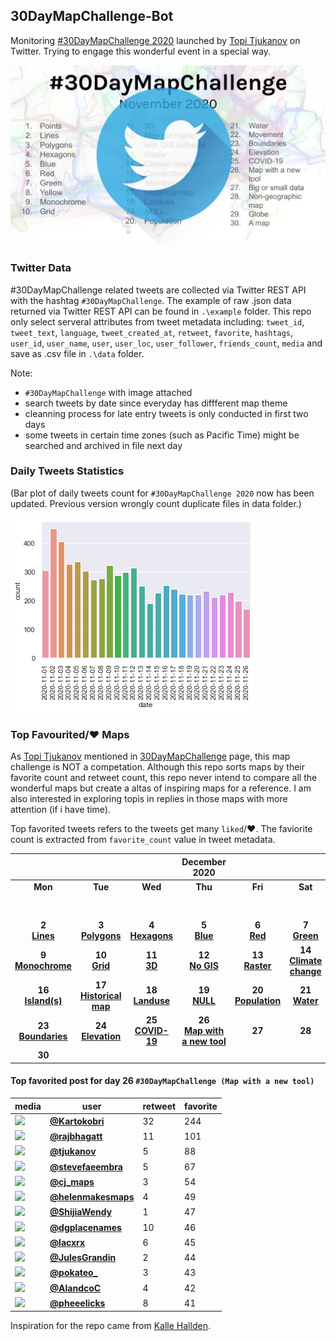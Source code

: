 ## 30DayMapChallenge-Bot
Monitoring [#30DayMapChallenge 2020](https://github.com/tjukanovt/30DayMapChallenge) launched by [Topi Tjukanov](https://twitter.com/tjukanov) on Twitter. Trying to engage this wonderful event in a special way. 

![images](./graphs/map_challenge_2020_bot.jpg)

### Twitter Data
#30DayMapChallenge related tweets are collected via Twitter REST API with the hashtag `#30DayMapChallenge`. The example of raw .json data returned via Twitter REST API can be found in `.\example` folder. This repo only select serveral attributes from tweet metadata including: `tweet_id`, `tweet_text`, `language`, `tweet_created_at`, `retweet`, `favorite`, `hashtags`, `user_id`, `user_name`, `user`, `user_loc`, `user_follower`, `friends_count`, `media` and save as .csv file in `.\data` folder.

Note:
-  `#30DayMapChallenge` with image attached
- search tweets by date since everyday has diffferent map theme
- cleanning process for late entry tweets is only conducted in first two days
- some tweets in certain time zones (such as Pacific Time) might be searched and archived in file next day

### Daily Tweets Statistics
(Bar plot of daily tweets count for `#30DayMapChallenge 2020` now has been updated. Previous version wrongly count duplicate files in data folder.)

![images](./graphs/maps_count.png)

### Top Favourited/:heart: Maps

As [Topi Tjukanov](https://twitter.com/tjukanov) mentioned in [30DayMapChallenge](https://github.com/tjukanovt/30DayMapChallenge) page, this map challenge is NOT a competation. Although this repo sorts maps by their favorite count and retweet count, this repo never intend to compare all the wonderful maps but create a altas of inspiring maps for a reference. I am also interested in exploring topis in replies in those maps with more attention (if i have time).

Top favorited tweets refers to the tweets get many `liked`/:heart:. The faviorite count is extracted from `favorite_count` value in tweet metadata.

| |||December 2020||| |
|:---:|:---:|:---:|:---:|:---:|:---:|:---:|
| **Mon** | **Tue** | **Wed** | **Thu** | **Fri** | **Sat** | **Sun** |
|     |     |     |     |     |     | **1** <br/>**[Points](day1.md)**|
| **2** <br/>**[Lines](day2.md)**   |**3** <br/>**[Polygons](day3.md)**   |**4** <br/>**[Hexagons](day4.md)**    | **5** <br/>**[Blue](day05_Blue.md)**   | **6** <br/>**[Red](day06_Red.md)**   | **7** <br/>**[Green](day07_Green.md)**  | **8** <br/>**[Yellow](day08_Yellow.md)**  |
| **9** <br/>**[Monochrome](day09_Monochrome.md)** | **10** <br/>**[Grid](day10_Grid.md)**  | **11** <br/>**[3D](day11_3D.md)**  | **12** <br/>**[No GIS](day12_Map%20not%20made%20with%20GIS%20software.md)**  | **13** <br/>**[Raster](day13_Raster.md)**  | **14** <br/>**[Climate change](day14_Climate%20change.md)**  |  **15** <br/>**[Connections](day15_Connections.md)**  |
|  **16** <br/>**[Island(s)](day16_Island(s).md)**  |   **17** <br/>**[Historical map](day17_Historical%20map.md)**   |  **18** <br/>**[Landuse](day18_Landuse.md)**    |   **19** <br/>**[NULL](day19_NULL.md)**   |   **20** <br/> **[Population](day20_Population.md)**  |   **21** <br/> **[Water](day21_Water.md)**  |  **22** <br/>**[Movement](day22_Movement.md)**    |
|   **23** <br/>**[Boundaries](day23_Boundaries.md)**   |   **24** <br/>**[Elevation](day24_Elevation.md)**   |   **25** <br/>**[COVID-19](day25_COVID-19.md)**   |   **26** <br/>**[Map with a new tool](day26_Map%20with%20a%20new%20tool.md)**   |   **27** <br/>   |   **28** <br/>   |  **29** <br/>    |
|  **30** <br/>    |     |     |     |     |     |     |

<!-- - **[Maps for Day 1 `#30DayMapChallenge (Points)`](day1.md)** (include late entry)

- **[Maps for Day 2 `#30DayMapChallenge (Lines)`](day2.md)** (exclude late entry)

- **[Maps for Day 3 `#30DayMapChallenge (Polygons)`](day3.md)**

- **[Maps for Day 4 `#30DayMapChallenge (Hexagons)`](day4.md)**

- **[Maps for Day 5 `#30DayMapChallenge (Blue)`](day05_Blue.md)**

- **[Maps for Day 6 `#30DayMapChallenge (Red)`](day06_Red.md)**

- **[Maps for Day 7 `#30DayMapChallenge (Green)`](day07_Green.md)**

- **[Maps for Day 8 `#30DayMapChallenge (Yellow)`](day08_Yellow.md)**

- **[Maps for Day 9 `#30DayMapChallenge (Monochrome)`](day09_Monochrome.md)**

- **[Maps for Day 10 `#30DayMapChallenge (Grid)`](day10_Grid.md)**

- **[Maps for Day 11 `#30DayMapChallenge (3D)`](day11_3D.md)**

- **[Maps for Day 12 `#30DayMapChallenge (Map not made with GIS software)`](day12_Map%20not%20made%20with%20GIS%20software.md)**

- **[Maps for Day 13 `#30DayMapChallenge (Raster)`](day13_Raster.md)**

- **[Maps for Day 14 `#30DayMapChallenge (Climate change)`](day14_Climate%20change.md)**

- **[Maps for Day 15 `#30DayMapChallenge (Connections)`](day15_Connections.md)**
 -->

#### Top favorited post for day 26 `#30DayMapChallenge (Map with a new tool)`
| media                                                                                        | user                                                                            |   retweet |   favorite |
|----------------------------------------------------------------------------------------------|---------------------------------------------------------------------------------|-----------|------------|
| ![](http://pbs.twimg.com/media/EnuvwMWW4Ace5uo.jpg)                                          | **[@Kartokobri](https://twitter.com/twitter/statuses/1331851389765644288)**     |        32 |        244 |
| ![](http://pbs.twimg.com/media/Enw2s96VkAAUzmd.jpg)                                          | **[@rajbhagatt](https://twitter.com/twitter/statuses/1331999770555027458)**     |        11 |        101 |
| ![](http://pbs.twimg.com/media/Enur3xDW8AE9iWP.png)                                          | **[@tjukanov](https://twitter.com/twitter/statuses/1331847525112946690)**       |         5 |         88 |
| ![](http://pbs.twimg.com/media/Env916gXUAA-Ps1.jpg)                                          | **[@stevefaeembra](https://twitter.com/twitter/statuses/1331937702053285889)**  |         5 |         67 |
| ![](http://pbs.twimg.com/media/EnvvGFsXEAM71IF.png)                                          | **[@cj_maps](https://twitter.com/twitter/statuses/1331921039698300928)**        |         3 |         54 |
| ![](http://pbs.twimg.com/media/EnxFEOAWEAg-CAZ.jpg)                                          | **[@helenmakesmaps](https://twitter.com/twitter/statuses/1332016430804504578)** |         4 |         49 |
| ![](http://pbs.twimg.com/media/Ent_vJLVgAAVh8C.jpg)                                          | **[@ShijiaWendy](https://twitter.com/twitter/statuses/1331799930407591936)**    |         1 |         47 |
| ![](http://pbs.twimg.com/media/EntI25_XIAIXeOk.jpg)                                          | **[@dgplacenames](https://twitter.com/twitter/statuses/1331862755759022082)**   |        10 |         46 |
| ![](http://pbs.twimg.com/media/EnuoJcOXYAg-ahu.png)                                          | **[@lacxrx](https://twitter.com/twitter/statuses/1331844193011036162)**         |         6 |         45 |
| ![](http://pbs.twimg.com/media/EnvFuXVWMAAc_t5.jpg)                                          | **[@JulesGrandin](https://twitter.com/twitter/statuses/1331875609778266112)**   |         2 |         44 |
| ![](http://pbs.twimg.com/media/Enn0uH2XEAEkK-j.jpg)                                          | **[@pokateo_](https://twitter.com/twitter/statuses/1331973232849612801)**       |         3 |         43 |
| ![](http://pbs.twimg.com/media/EnvBwsDXEAEzwm_.jpg)                                          | **[@AlandcoC](https://twitter.com/twitter/statuses/1331871196607098881)**       |         4 |         42 |
| ![](http://pbs.twimg.com/ext_tw_video_thumb/1331906504874749952/pu/img/BzCbqabYSa-U6G5L.jpg) | **[@pheeelicks](https://twitter.com/twitter/statuses/1331943735144439809)**     |         8 |         41 |
 

 






Inspiration for the repo came from [Kalle Hallden](https://www.youtube.com/channel/UCWr0mx597DnSGLFk1WfvSkQ).